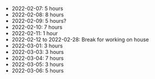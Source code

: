 - 2022-02-07: 5 hours
- 2022-02-08: 8 hours
- 2022-02-09: 5 hours?
- 2022-02-10: 7 hours
- 2022-02-11: 1 hour
- 2022-02-12 to 2022-02-28: Break for working on house
- 2022-03-01: 3 hours
- 2022-03-03: 3 hours
- 2022-03-04: 7 hours
- 2022-03-05: 3 hours
- 2022-03-06: 5 hours